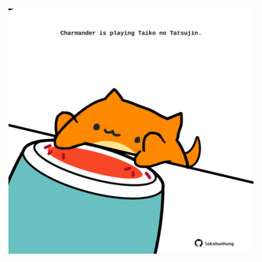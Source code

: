 <!-- built at 07/11/2023, 17:00:39 UTC -->
<p align="center">
  <img width="500" height="500" src="./ReadmeImage.svg">
</p>
